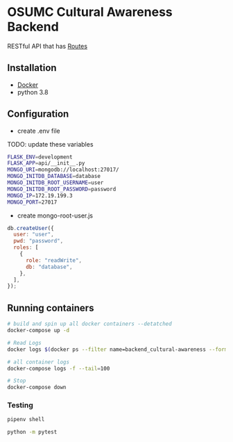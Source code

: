 # OSUMC Cultural Awareness Backend

RESTful API that has [Routes](https://docs.google.com/spreadsheets/d/19zLqvcoFI7Jm_y6nPPgcRmaBuPEkDKtgeiyozekbMoU/edit?usp=sharing)

## Installation

- [Docker](https://docs.docker.com/get-docker/)
- python 3.8

## Configuration

- create .env file

TODO: update these variables

```sh
FLASK_ENV=development
FLASK_APP=api/__init__.py
MONGO_URI=mongodb://localhost:27017/
MONGO_INITDB_DATABASE=database
MONGO_INITDB_ROOT_USERNAME=user
MONGO_INITDB_ROOT_PASSWORD=password
MONGO_IP=172.19.199.3
MONGO_PORT=27017
```

- create mongo-root-user.js

```js
db.createUser({
  user: "user",
  pwd: "password",
  roles: [
    {
      role: "readWrite",
      db: "database",
    },
  ],
});
```

## Running containers

```sh
# build and spin up all docker containers --detatched
docker-compose up -d

# Read Logs
docker logs $(docker ps --filter name=backend_cultural-awareness --format "{{.ID}}")

# all container logs
docker-compose logs -f --tail=100

# Stop
docker-compose down
```

### Testing

```sh
pipenv shell

python -m pytest
```
